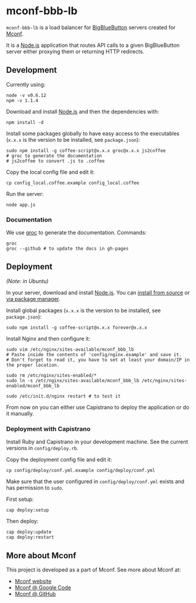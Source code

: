 mconf-bbb-lb
============

`mconf-bbb-lb` is a load balancer for [BigBlueButton](http://mconf.org) servers created for [Mconf](http://mconf.org).

It is a [Node.js](http://nodejs.org/) application that routes API calls to a given BigBlueButton server either proxying them or returning HTTP redirects.


Development
-----------

Currently using:

    node -v v0.6.12
    npm -v 1.1.4

Download and install [Node.js](http://nodejs.org/) and then the dependencies with:

    npm install -d

Install some packages globally to have easy access to the executables (`x.x.x` is the version to be installed, see `package.json`):

    sudo npm install -g coffee-script@x.x.x groc@x.x.x js2coffee
    # groc to generate the documentation
    # js2coffee to convert .js to .coffee

Copy the local config file and edit it:

    cp config_local.coffee.example config_local.coffee

Run the server:

    node app.js


### Documentation

We use [groc](https://github.com/nevir/groc) to generate the documentation. Commands:

    groc
    groc --github # to update the docs in gh-pages


Deployment
----------

_(Note: in Ubuntu)_

In your server, download and install [Node.js](http://nodejs.org/). You can [install from source](https://github.com/joyent/node/wiki/Installation) or [via package manager](https://github.com/joyent/node/wiki/Installing-Node.js-via-package-manager).

Install global packages (`x.x.x` is the version to be installed, see `package.json`):

    sudo npm install -g coffee-script@x.x.x forever@x.x.x

Install Nginx and then configure it:

    sudo vim /etc/nginx/sites-available/mconf_bbb_lb
    # Paste inside the contents of 'config/nginx.example' and save it.
    # Don't forget to read it, you have to set at least your domain/IP in the proper location.

    sudo rm /etc/nginx/sites-enabled/*
    sudo ln -s /etc/nginx/sites-available/mconf_bbb_lb /etc/nginx/sites-enabled/mconf_bbb_lb

    sudo /etc/init.d/nginx restart # to test it

From now on you can either use Capistrano to deploy the application or do it manually.


### Deployment with Capistrano

Install Ruby and Capistrano in your development machine. See the current versions in `config/deploy.rb`.

Copy the deployment config file and edit it:

    cp config/deploy/conf.yml.example config/deploy/conf.yml

Make sure that the user configured in `config/deploy/conf.yml` exists and has permission to `sudo`.

First setup:

    cap deploy:setup

Then deploy:

    cap deploy:update
    cap deploy:restart

More about Mconf
----------------

This project is developed as a part of Mconf. See more about Mconf at:

* [Mconf website](http://mconf.org)
* [Mconf @ Google Code](http://code.google.com/p/mconf)
* [Mconf @ GitHub](https://github.com/mconf)
